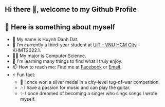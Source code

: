 ## Hi there 👋, welcome to my Github Profile

## 👤 Here is something about myself
<a name = 'personal'></a>
- 👤 My name is Huynh Danh Dat.
- 🔭 I’m currently a third-year student at [UIT - VNU HCM City](https://en.uit.edu.vn/) - KHMT2022.1. 
- 👨‍🎓 My major is Computer Science.
- 🔎 I'm learning many things to find what I truly enjoy.
- 📫 How to reach me: Find me at [Facebook](https://fb.com/hddat2609) or [Email](hddat2k4@gmail.com).
- ⚡ Fun fact: 
  - 🥈 I once won a silver medal in a city-level tug-of-war competition.
  - 🎶 I have a passion for music and can play the guitar.
  - ✨ I once dreamed of becoming a singer who sings songs I wrote myself.
